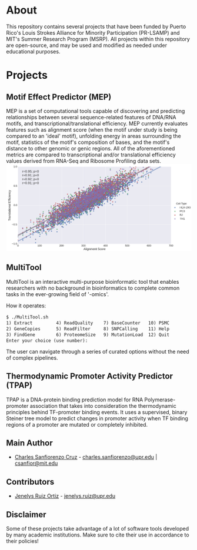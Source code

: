 # About
This repository contains several projects that have been funded by Puerto Rico's Louis Strokes Alliance for Minority Participation (PR-LSAMP) and MIT's Summer Research Program (MSRP). All projects within this repository are open-source, and may be used and modified as needed under educational purposes.


# Projects

## Motif Effect Predictor (MEP)
MEP is a set of computational tools capable of discovering and predicting relationships between several sequence-related features of DNA/RNA motifs, and transcriptional/translational efficiency. MEP currently evaluates features such as alignment score (when the motif under study is being compared to an 'ideal' motif), unfolding energy in areas surrounding the motif, statistics of the motif's composition of bases, and the motif's distance to other genomic or genic regions. All of the aforementioned metrics are compared to transcriptional and/or translational efficiency values derived from RNA-Seq and Ribosome Profiling data sets.
![](https://github.com/CharlesSanfiorenzo/Bioinformatics/blob/master/MEP/doc/images/RiboBind.png?raw=true)

## MultiTool
MultiTool is an interactive multi-purpose bioinformatic tool that enables researchers with no background in bioinformatics to complete common tasks in the ever-growing field of '-omics'.

How it operates:

    $ ./MultiTool.sh 
    1) Extract         4) ReadQuality    7) BaseCounter   10) PSMC
    2) GeneCopies      5) ReadFilter     8) SNPCalling    11) Help
    3) FindGene        6) ProteomeSize   9) MutationLoad  12) Quit
    Enter your choice (use number):
The user can navigate through a series of curated options without the need of complex pipelines.
    
## Thermodynamic Promoter Activity Predictor (TPAP) 
TPAP is a DNA-protein binding prediction model for RNA Polymerase-promoter association that takes into consideration the thermodynamic principles behind TF-promoter binding events. It uses a supervised, binary Steiner tree model to predict changes in promoter activity when TF binding regions of a promoter are mutated or completely inhibited. 

## Main Author
- [Charles Sanfiorenzo Cruz](https://github.com/CharlesSanfiorenzo) - charles.sanfiorenzo@upr.edu | csanfior@mit.edu


## Contributors
- [Jenelys Ruiz Ortiz]() - jenelys.ruiz@upr.edu

## Disclaimer
Some of these projects take advantage of a lot of software tools developed by many academic institutions. Make sure to cite their use in accordance to their policies!
